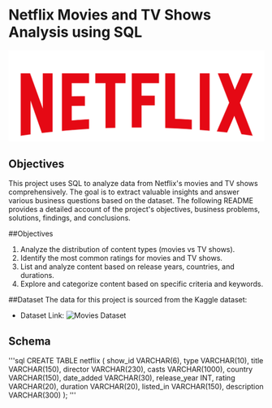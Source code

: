 # Netflix Movies and TV Shows Analysis using SQL
![Netflix Logo](https://github.com/kellystrings/Netflix_business_project/blob/main/Netflix-logo.png)


## Objectives
This project uses SQL to analyze data from Netflix's movies and TV shows comprehensively. The goal is to extract valuable insights and answer various business questions based on the dataset. The following README provides a detailed account of the project's objectives, business problems, solutions, findings, and conclusions.

##Objectives
1. Analyze the distribution of content types (movies vs TV shows).
2. Identify the most common ratings for movies and TV shows.
3. List and analyze content based on release years, countries, and durations.
4. Explore and categorize content based on specific criteria and keywords.

##Dataset
The data for this project is sourced from the Kaggle dataset:

* Dataset Link: ![Movies Dataset](https://www.kaggle.com/datasets/shivamb/netflix-shows?resource=download)

## Schema
'''sql
CREATE TABLE netflix
(
show_id	VARCHAR(6),
type	VARCHAR(10),
title	VARCHAR(150),
director VARCHAR(230),
casts	VARCHAR(1000),
country	VARCHAR(150),
date_added	VARCHAR(30),
release_year	INT,
rating	VARCHAR(20),
duration	VARCHAR(20),
listed_in	VARCHAR(150),
description VARCHAR(300)
);
'''
